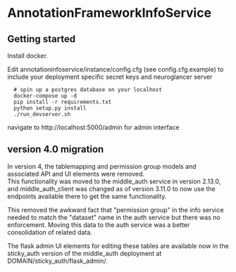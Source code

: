 # AnnotationFrameworkInfoService

## Getting started
Install docker.

Edit annotationinfoservice/instance/config.cfg (see config.cfg.example) to include your deployment specific secret keys and neuroglancer server

```
  # spin up a postgres database on your localhost
  docker-compose up -d
  pip install -r requirements.txt
  python setup.py install
  ./run_devserver.sh
```

navigate to http://localhost:5000/admin for admin interface


## version 4.0 migration 
In version 4, the tablemapping and permission group models and associated API and UI elements were removed.  
This functionality was moved to the middle_auth service in version 2.13.0, and middle_auth_client was changed as of version 3.11.0 
to now use the endpoints available there to get the same functionality. 

This removed the awkward fact that "permission group" in the info service needed to match the "dataset" name in the auth service
but there was no enforcement.  Moving this data to the auth service was a better consolidation of related data. 

The flask admin UI elements for editing these tables are available now in the sticky_auth version of the middle_auth deployment at
DOMAIN/sticky_auth/flask_admin/.

